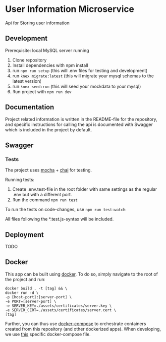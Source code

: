 # User Information Microservice
Api for Storing user information 

## Development
Prerequisite: local MySQL server running

1. Clone repository
2. Install dependencies with npm install
3. run ```npm run setup``` (this will .env files for testing and development)
4. run ```knex migrate:latest``` (this will migrate your mysql schemas to the latest version)
5. run ```knex seed:run``` (this will seed your mockdata to your mysql)
5. Run project with ```npm run dev```

## Documentation

Project related information is written in the README-file for the repository, and specific instructions for calling the api is documented with Swagger which is included in the project by default.


## Swagger


### Tests

The project uses [mocha](https://mochajs.org/) + [chai](https://www.chaijs.com/) for testing.

Running tests:

1. Create .env.test-file in the root folder with same settings as the regular .env but with a different port.
2. Run the command ```npm run test```

To run the tests on code-changes, use ```npm run test:watch```

All files following the *.test.js-syntax will be included.

## Deployment
TODO

## Docker

This app can be built using [docker](https://www.docker.com/). To do so, simply navigate to the root of the project and run:

```
docker build . -t [tag] && \
docker run -d \
-p [host-port]:[server-port] \
-e PORT=[server-port] \
-e SERVER_KEY=./assets/certificates/server.key \
-e SERVER_CERT=./assets/certificates/server.cert \
[tag]
```

Further, you can thus use [docker-compose](https://docs.docker.com/compose/) to orchestrate containers created from this repository (and other dockerized apps). When developing, we use [this](https://github.com/helsingborg-stad/labs-docker-compose) specific docker-compose file.
